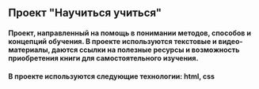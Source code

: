 ## Проект "Научиться учиться"
#### Проект, направленный на помощь в понимании методов, способов и концепций обучения. В проекте используются текстовые и видео-материалы, даются ссылки на полезные ресурсы и возможность приобретения книги для самостоятельного изучения.
#### В проекте используются следующие технологии: html, css
